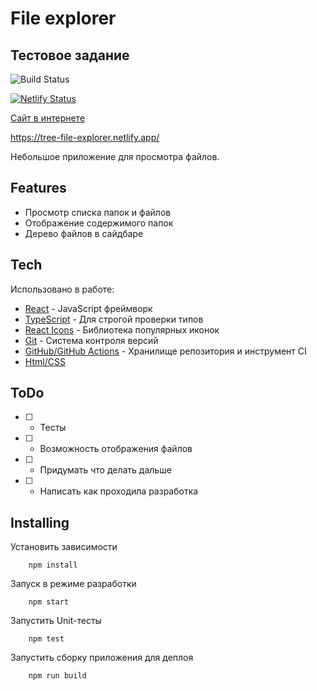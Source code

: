 # File explorer
## Тестовое задание

![Build Status](https://github.com/esk-dev/test-task/actions/workflows/ci.yml/badge.svg)

[![Netlify Status](https://api.netlify.com/api/v1/badges/4f9da065-f4c4-4338-ab93-22808ec6c519/deploy-status)](https://app.netlify.com/sites/subtle-fudge-95f36d/deploys)

[Сайт в интернете](https://tree-file-explorer.netlify.app/)

https://tree-file-explorer.netlify.app/

Небольшое приложение для просмотра файлов.


## Features

- Просмотр списка папок и файлов  
- Отображение содержимого папок
- Дерево файлов в сайдбаре

## Tech

Использовано в работе:

- [React](https://ru.reactjs.org/) - JavaScript фреймворк 
- [TypeScript](https://www.typescriptlang.org/) - Для строгой проверки типов
- [React Icons](https://react-icons.github.io/react-icons/) - Библиотека популярных иконок 
- [Git](https://git-scm.com/) - Система контроля версий
- [GitHub/GitHub Actions](https://github.com/) - Хранилище репозитория и инструмент CI 
- [Html/CSS](https://www.w3schools.com/)

## ToDo

- [ ] - Тесты
- [ ] - Возможность отображения файлов
- [ ] - Придумать что делать дальше
- [ ] - Написать как проходила разработка

## Installing

Установить зависимости 
```
    npm install
```

Запуск в режиме разработки
```
    npm start
```

Запустить Unit-тесты
```
    npm test
```

Запустить сборку приложения для деплоя
```
    npm run build
```

